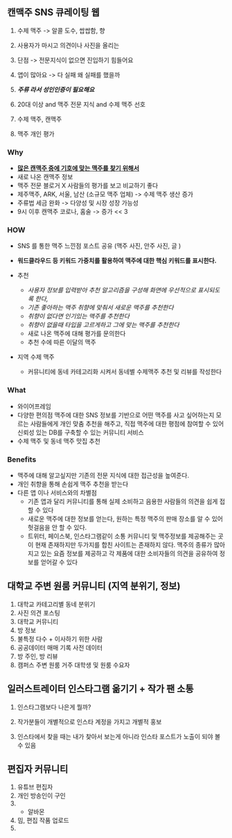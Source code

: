 ## 캔맥주 SNS 큐레이팅 웹

1. 수제 맥주 -> 알콜 도수, 쌉쌉함, 향
2. 사용자가 마시고 의견이나 사진을 올리는 
3.  단점 -> 전문지식이 없으면 진입하기 힘들어요 
4. 앱이 많아요 -> 다 실패 왜 실패를 했을까  
5. ***주류 라서 성인인증이 필요해요*** 
6. 20대 이상 and 맥주 전문 지식 and 수제 맥주 선호  



1. 수제 맥주, 캔맥주 
2. 맥주 개인 평가 



### Why

- **<u>많은 캔맥주 중에 기호에 맞는 맥주를 찾기 위해서</u>** 
- 새로 나온 캔맥주 정보 
- 맥주 전문 블로거 X 사람들의 평가를 보고 비교하기 좋다 
- 제주맥주, ARK, 서울, 남산 (소규모 맥주 업체) -> 수제 맥주 생산 증가 
- 주류법 세금 완화  -> 다양성 및 시장 성장 가능성
- 9시 이후 캔맥주 코로나, 홈술 -> 증가 << 3

### HOW

- SNS 를 통한 맥주 느낀점 포스트 공유 (맥주 사진, 안주 사진, 글 ) 
- **워드클라우드 등 키워드 가중치를 활용하여 맥주에 대한 핵심 키워드를 표시한다.**
- 추천
  - *사용자 정보를 입력받아 추천 알고리즘을 구성해 화면에 우선적으로 표시되도록 한다,*
  - *기존 좋아하는 맥주 취향에 맞춰서 새로운 맥주를 추천한다*
  - *취향이 없다면 인기있는 맥주를 추천한다*
  - *취향이 없을때 타입을 고르게하고 그에 맞는 맥주를 추천한다*
  - 새로 나온 맥주에 대해 평가를 문의한다
  - 추천 수에 따른 이달의 맥주 

- 지역 수제 맥주
  - 커뮤니티에 동네 카테고리화 시켜서 동네별 수제맥주 추천 및 리뷰를 작성한다

### What

- 와이어프레임
- 다양한 편의점 맥주에 대한 SNS 정보를 기반으로 어떤 맥주를 사고 싶어하는지 모르는 사람들에게 개인 맞춤 추천을 해주고,  직접 맥주에 대한 평점에 참여할 수 있어 신뢰성 있는 DB를 구축할 수 있는 커뮤니티 서비스
- 수제 맥주 및 동네 맥주 맛집 추천

### Benefits

- 맥주에 대해 알고싶지만 기존의 전문 지식에 대한 접근성을 높여준다.
- 개인 취향을 통해  손쉽게 맥주 추천을 받는다
- 다른 앱 이나 서비스와의 차별점 
  - 기존 앱과 달리 커뮤니티를 통해 실제 소비하고 음용한 사람들의 의견을 쉽게 접할 수 있다
  - 새로운 맥주에 대한 정보를 얻는다, 원하는 특정 맥주의 판매 장소를 알 수 있어 헛걸음을 안 할 수 있다.
  - 트위터, 페이스북, 인스타그램같이 소통 커뮤니티 및 맥주정보를 제공해주는 곳이 현재 존재하지만 두가지를 합친 사이트는 존재하지 않다. 맥주의 종류가 많아 지고 있는 요즘 정보를 제공하고 각 제품에 대한 소비자들의 의견을 공유하여 정보를 얻어갈 수 있다



## 대학교 주변 원룸 커뮤니티  (지역 분위기, 정보)

1. 대학교 카테고리별 동네 분위기 
2. 사진 의견 포스팅 
3. 대학교 커뮤니티 
4. 방 정보
5. 불특정 다수 + 이사하기 위한 사람 
6. 공공데이터 매매 기록 사전 데이터
7. 방 주인, 방 리뷰 
8. 캠퍼스 주변 원룸 거주 대학생 및 원룸 수요자 

## 일러스트레이터 인스타그램 옮기기 + 작가 팬 소통

1. 인스타그램보다 나은게 뭘까?

2. 작가분들이 개별적으로 인스타 계정을 가지고 개별적 홍보

3. 인스타에서 찾을 때는 내가 찾아서 보는게 아니라 인스타 포스트가 노출이 되야 볼 수 있음

   

## 편집자 커뮤니티 

1. 유튜브 편집자 
2. 개인 방송인이 구인
3. + 알바몬 
4. 밈, 편집 작품 업로드 
5. 